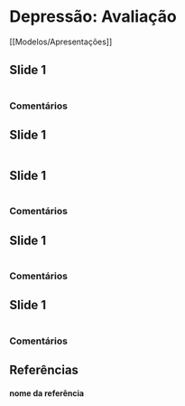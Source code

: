 # Depressão: Avaliação

[[Modelos/Apresentações]]

## Slide 1

``` 
```

### Comentários
## Slide 1

``` 

```
## Slide 1

``` 
```

### Comentários

## Slide 1

``` 
```

### Comentários
## Slide 1

``` 
```

### Comentários

## Referências

#### nome da referência